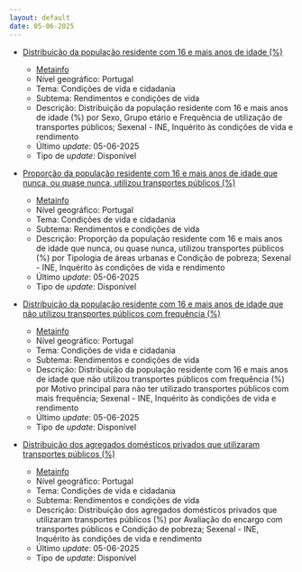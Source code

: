 ```yaml
---
layout: default
date: 05-06-2025
---
```

* [Distribuição da população residente com 16 e mais anos de idade (%)](https://www.ine.pt/xportal/xmain?xpid=INE&xpgid=ine_indicadores&indOcorrCod=0014450&contexto=bd&selTab=tab2)
  * [Metainfo](https://www.ine.pt/bddXplorer/htdocs/minfo.jsp?var_cd=0014450&lingua=PT)
  * Nível geográfico: Portugal
  * Tema: Condições de vida e cidadania
  * Subtema: Rendimentos e condições de vida
  * Descrição: Distribuição da população residente com 16 e mais anos de idade (%) por Sexo, Grupo etário e Frequência de utilização de transportes públicos; Sexenal - INE, Inquérito às condições de vida e rendimento
  * Último _update_: 05-06-2025
  * Tipo de _update_: Disponível

* [Proporção da população residente com 16 e mais anos de idade que nunca, ou quase nunca, utilizou transportes públicos (%)](https://www.ine.pt/xportal/xmain?xpid=INE&xpgid=ine_indicadores&indOcorrCod=0014451&contexto=bd&selTab=tab2)
  * [Metainfo](https://www.ine.pt/bddXplorer/htdocs/minfo.jsp?var_cd=0014451&lingua=PT)
  * Nível geográfico: Portugal
  * Tema: Condições de vida e cidadania
  * Subtema: Rendimentos e condições de vida
  * Descrição: Proporção da população residente com 16 e mais anos de idade que nunca, ou quase nunca, utilizou transportes públicos (%) por Tipologia de áreas urbanas e Condição de pobreza; Sexenal - INE, Inquérito às condições de vida e rendimento
  * Último _update_: 05-06-2025
  * Tipo de _update_: Disponível

* [Distribuição da população residente com 16 e mais anos de idade que não utilizou transportes públicos com frequência (%)](https://www.ine.pt/xportal/xmain?xpid=INE&xpgid=ine_indicadores&indOcorrCod=0014452&contexto=bd&selTab=tab2)
  * [Metainfo](https://www.ine.pt/bddXplorer/htdocs/minfo.jsp?var_cd=0014452&lingua=PT)
  * Nível geográfico: Portugal
  * Tema: Condições de vida e cidadania
  * Subtema: Rendimentos e condições de vida
  * Descrição: Distribuição da população residente com 16 e mais anos de idade que não utilizou transportes públicos com frequência (%) por Motivo principal para não ter utilizado transportes públicos com mais frequência; Sexenal - INE, Inquérito às condições de vida e rendimento
  * Último _update_: 05-06-2025
  * Tipo de _update_: Disponível

* [Distribuição dos agregados domésticos privados que utilizaram transportes públicos (%)](https://www.ine.pt/xportal/xmain?xpid=INE&xpgid=ine_indicadores&indOcorrCod=0014453&contexto=bd&selTab=tab2)
  * [Metainfo](https://www.ine.pt/bddXplorer/htdocs/minfo.jsp?var_cd=0014453&lingua=PT)
  * Nível geográfico: Portugal
  * Tema: Condições de vida e cidadania
  * Subtema: Rendimentos e condições de vida
  * Descrição: Distribuição dos agregados domésticos privados que utilizaram transportes públicos (%) por Avaliação do encargo com transportes públicos e Condição de pobreza; Sexenal - INE, Inquérito às condições de vida e rendimento
  * Último _update_: 05-06-2025
  * Tipo de _update_: Disponível


